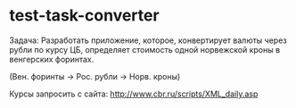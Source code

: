 # test-task-converter

Задача:
Разработать приложение, которое, конвертирует валюты через рубли по курсу ЦБ, определяет стоимость одной норвежской кроны в венгерских форинтах.

(Вен. форинты -> Рос. рубли -> Норв. кроны)

Курсы запросить с сайта:
http://www.cbr.ru/scripts/XML_daily.asp
